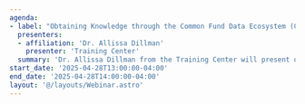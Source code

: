 ```yaml
---
agenda:
- label: "Obtaining Knowledge through the Common Fund Data Ecosystem (CFDE): open access CFDE program information, analysis results, and more"
  presenters:
  - affiliation: 'Dr. Allissa Dillman'
    presenter: 'Training Center'
  summary: 'Dr. Allissa Dillman from the Training Center will present on Hackathons with Impact: Data-Driven Projects with CFDE.'
start_date: '2025-04-28T13:00:00-04:00'
end_date: '2025-04-28T14:00:00-04:00'
layout: '@/layouts/Webinar.astro'
---
```

